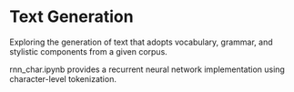 # Text Generation
Exploring the generation of text that adopts vocabulary, grammar, and stylistic components from a given corpus.

rnn_char.ipynb provides a recurrent neural network implementation using character-level tokenization.
